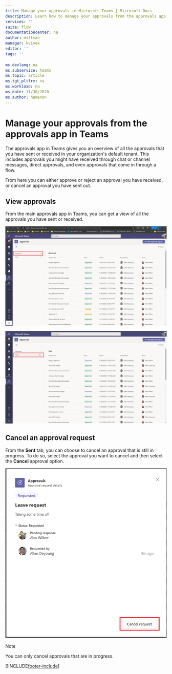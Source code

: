 ```yaml
---
title: Manage your approvals in Microsoft Teams | Microsoft Docs
description: Learn how to manage your approvals from the approvals app in Teams.
services: ''
suite: flow
documentationcenter: na
author: msftman
manager: kvivek
editor: ''
tags: ''

ms.devlang: na
ms.subservice: teams
ms.topic: article
ms.tgt_pltfrm: na
ms.workload: na
ms.date: 11/30/2020
ms.author: hamenon
---
```


# Manage your approvals from the approvals app in Teams

The approvals app in Teams gives you an overview of all the approvals that you have sent or received in your organization's default tenant. This includes approvals you might have received through chat or channel messages, direct approvals, and even approvals that come in through a flow.

From here you can either approve or reject an approval you have received, or cancel an approval you have sent out.

## View approvals

From the main approvals app in Teams, you can get a view of all the approvals you have sent or received.

![Received approvals.](../media/native-approvals-in-teams/approval-app-received.png)

![Sent approvals.](../media/native-approvals-in-teams/approvals-app-sent.png)

## Cancel an approval request

From the **Sent** tab, you can choose to cancel an approval that is still in progress. To do so, select the approval you want to cancel and then select the **Cancel** approval option.

![Cancel approval.](../media/native-approvals-in-teams/approval-cancel.png)

>[!NOTE]
>You can only cancel approvals that are in progress.

[!INCLUDE[footer-include](../includes/footer-banner.md)]